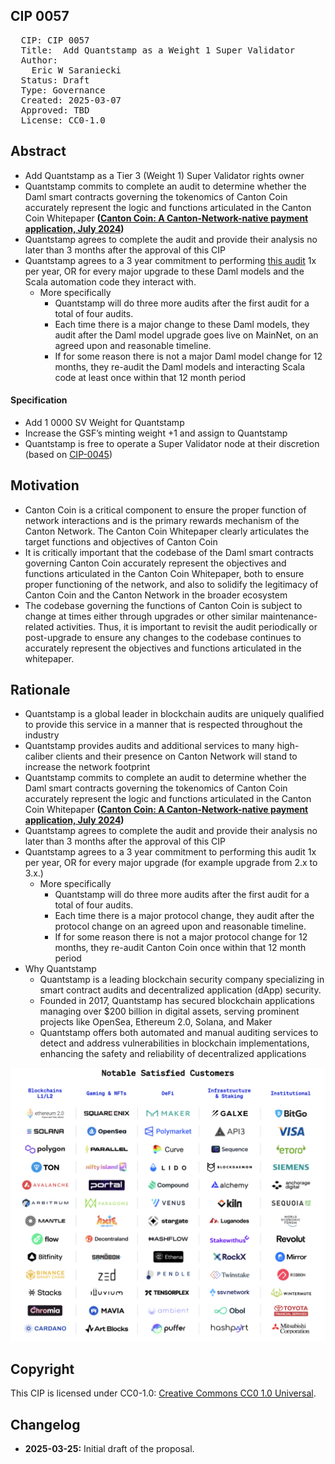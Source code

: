 ## CIP 0057

<pre>
  CIP: CIP 0057
  Title:  Add Quantstamp as a Weight 1 Super Validator
  Author: 
    Eric W Saraniecki 
  Status: Draft 
  Type: Governance 
  Created: 2025-03-07
  Approved: TBD
  License: CC0-1.0
</pre>

## Abstract

* Add Quantstamp as a Tier 3 (Weight 1) Super Validator rights owner
* Quantstamp commits to complete an audit to determine whether the Daml smart contracts governing the tokenomics of Canton Coin accurately represent the logic and functions articulated in the Canton Coin Whitepaper **([Canton Coin: A Canton-Network-native payment application, July 2024](https://www.digitalasset.com/hubfs/Canton%20Network%20Files/Documents%20(whitepapers%2c%20etc...)/Canton%20Coin_%20A%20Canton-Network-native%20payment%20application.pdf?__hstc=169870847.27df3a707cb3b89a07f374d4891d8642.1710256798828.1741110253846.1741612640674.91&__hssc=169870847.2.1741612640674&__hsfp=3850742519&_gl=1*5z4x0k*_gcl_au*MTQ5NzQwNTI2My4xNzM2ODcwMDU0*_ga*Mzg3OTI0NjkxLjE3MTAyNTY3OTg.*_ga_GVK9ZHZSMR*MTc0MTYxMjYzOS43Ny4xLjE3NDE2MTI2NDIuNTcuMC4w))**
* Quantstamp agrees to complete the audit and provide their analysis no later than 3 months after the approval of this CIP
* Quantstamp agrees to a 3 year commitment to performing [this audit](/cip-0057/Canton-Coin-Splice-Amulet-Audit-Scope-and-Breakdown-For-Canton-Network.pdf) 1x per year, OR for every major upgrade to these Daml models and the Scala automation code they interact with.
    * More specifically
        * Quantstamp will do three more audits after the first audit for a total of four audits.
        * Each time there is a major change to these Daml models, they audit after the Daml model upgrade goes live on MainNet, on an agreed upon and reasonable timeline.
        * If for some reason there is not a major Daml model change for 12 months, they re-audit the Daml models and interacting Scala code at least once within that 12 month period

#### Specification
* Add 1 0000 SV Weight for Quantstamp
* Increase the GSF’s minting weight +1 and assign to Quantstamp
* Quantstamp is free to operate a Super Validator node at their discretion (based on [CIP-0045](https://lists.sync.global/g/cip-announce/topic/cip_0045_sv_operating/111253114))


## Motivation

* Canton Coin is a critical component to ensure the proper function of network interactions and is  the primary rewards mechanism of the Canton Network. The Canton Coin Whitepaper clearly articulates the target functions and objectives of Canton Coin
* It is critically important that the codebase of the Daml smart contracts governing Canton Coin accurately represent the objectives and functions articulated in the Canton Coin Whitepaper, both to ensure proper functioning of the network, and also to solidify the legitimacy of Canton Coin and the Canton Network in the broader ecosystem
* The codebase governing the functions of Canton Coin is subject to change at times either through upgrades or other similar maintenance-related activities. Thus, it is important to revisit the audit periodically or post-upgrade to ensure any changes to the codebase continues to accurately represent the objectives and functions articulated in the whitepaper.


## Rationale
* Quantstamp is a global leader in blockchain audits are uniquely qualified to provide this service in a manner that is respected throughout the industry
* Quantstamp provides audits and additional services to many high-caliber clients and their presence on Canton Network will stand to increase the network footprint
* Quantstamp commits to complete an audit to determine whether the Daml smart contracts governing the tokenomics of Canton Coin accurately represent the logic and functions articulated in the Canton Coin Whitepaper **([Canton Coin: A Canton-Network-native payment application, July 2024](https://www.digitalasset.com/hubfs/Canton%20Network%20Files/Documents%20(whitepapers%2c%20etc...)/Canton%20Coin_%20A%20Canton-Network-native%20payment%20application.pdf?__hstc=169870847.27df3a707cb3b89a07f374d4891d8642.1710256798828.1741110253846.1741612640674.91&__hssc=169870847.2.1741612640674&__hsfp=3850742519&_gl=1*5z4x0k*_gcl_au*MTQ5NzQwNTI2My4xNzM2ODcwMDU0*_ga*Mzg3OTI0NjkxLjE3MTAyNTY3OTg.*_ga_GVK9ZHZSMR*MTc0MTYxMjYzOS43Ny4xLjE3NDE2MTI2NDIuNTcuMC4w))**
* Quantstamp agrees to complete the audit and provide their analysis no later than 3 months after the approval of this CIP
* Quantstamp agrees to a 3 year commitment to performing this audit 1x per year, OR for every major upgrade (for example upgrade from 2.x to 3.x.) 
    * More specifically
        * Quantstamp will do three more audits after the first audit for a total of four audits.
        * Each time there is a major protocol change, they audit after the protocol change on an agreed upon and reasonable timeline.
        * If for some reason there is not a major protocol change for 12 months, they re-audit Canton Coin once within that 12 month period
* Why Quantstamp
    * ​Quantstamp is a leading blockchain security company specializing in smart contract audits and decentralized application (dApp) security.
    * Founded in 2017, Quantstamp has secured blockchain applications managing over $200 billion in digital assets, serving prominent projects like OpenSea, Ethereum 2.0, Solana, and Maker
    * Quantstamp offers both automated and manual auditing services to detect and address vulnerabilities in blockchain implementations, enhancing the safety and reliability of decentralized applications

![img](/cip-0057/cip-0057.png)

## Copyright

This CIP is licensed under CC0-1.0: [Creative Commons CC0 1.0 Universal](https://creativecommons.org/publicdomain/zero/1.0/).

## Changelog

* **2025-03-25:** Initial draft of the proposal.